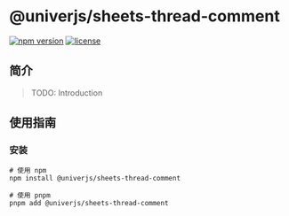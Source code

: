 # @univerjs/sheets-thread-comment

[![npm version](https://img.shields.io/npm/v/@univerjs/sheets-thread-comment)](https://npmjs.org/packages/@univerjs/sheets-thread-comment)
[![license](https://img.shields.io/npm/l/@univerjs/sheets-thread-comment)](https://img.shields.io/npm/l/@univerjs/sheets-thread-comment)

## 简介

> TODO: Introduction

## 使用指南

### 安装

```shell
# 使用 npm
npm install @univerjs/sheets-thread-comment

# 使用 pnpm
pnpm add @univerjs/sheets-thread-comment
```
